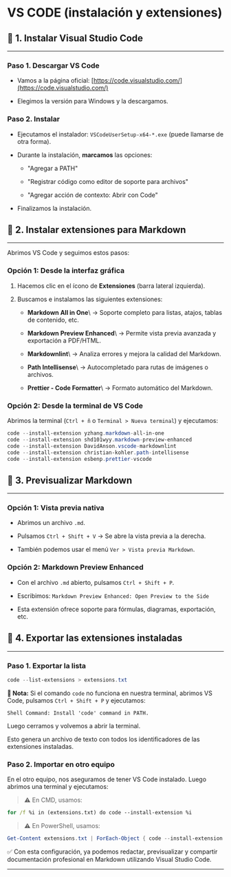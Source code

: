 # VS CODE (instalación y extensiones)

## 🧩 1. Instalar Visual Studio Code

---

### Paso 1. Descargar VS Code

- Vamos a la página oficial: [https://code.visualstudio.com/](https://code.visualstudio.com/)

- Elegimos la versión para Windows y la descargamos.

### Paso 2. Instalar

- Ejecutamos el instalador: `VSCodeUserSetup-x64-*.exe` (puede llamarse de otra forma).

- Durante la instalación, **marcamos** las opciones:

  - "Agregar a PATH"

  - "Registrar código como editor de soporte para archivos"

  - "Agregar acción de contexto: Abrir con Code"

- Finalizamos la instalación.

## 🧩 2. Instalar extensiones para Markdown

---

Abrimos VS Code y seguimos estos pasos:

### Opción 1: Desde la interfaz gráfica

1. Hacemos clic en el ícono de **Extensiones** (barra lateral izquierda).

2. Buscamos e instalamos las siguientes extensiones:

    - **Markdown All in One**\ → Soporte completo para listas, atajos, tablas de contenido, etc.

    - **Markdown Preview Enhanced**\ → Permite vista previa avanzada y exportación a PDF/HTML.

    - **Markdownlint**\ → Analiza errores y mejora la calidad del Markdown.

    - **Path Intellisense**\ → Autocompletado para rutas de imágenes o archivos.

    - **Prettier - Code Formatter**\ → Formato automático del Markdown.

### Opción 2: Desde la terminal de VS Code

Abrimos la terminal (`Ctrl + ñ` o `Terminal > Nueva terminal`) y ejecutamos:

```powershell
code --install-extension yzhang.markdown-all-in-one
code --install-extension shd101wyy.markdown-preview-enhanced
code --install-extension DavidAnson.vscode-markdownlint
code --install-extension christian-kohler.path-intellisense
code --install-extension esbenp.prettier-vscode

```

## 🧩 3. Previsualizar Markdown

---

### Opción 1: Vista previa nativa

- Abrimos un archivo `.md`.

- Pulsamos `Ctrl + Shift + V` → Se abre la vista previa a la derecha.

- También podemos usar el menú `Ver > Vista previa Markdown`.

### Opción 2: Markdown Preview Enhanced

- Con el archivo `.md` abierto, pulsamos `Ctrl + Shift + P`.

- Escribimos: `Markdown Preview Enhanced: Open Preview to the Side`

- Esta extensión ofrece soporte para fórmulas, diagramas, exportación, etc.

## 🧩 4. Exportar las extensiones instaladas

---

### Paso 1. Exportar la lista

```powershell
code --list-extensions > extensions.txt

```

**🔧 Nota:** Si el comando `code` no funciona en nuestra terminal, abrimos VS Code, pulsamos `Ctrl + Shift + P` y ejecutamos:

```vscode
Shell Command: Install 'code' command in PATH.

```

Luego cerramos y volvemos a abrir la terminal.

Esto genera un archivo de texto con todos los identificadores de las extensiones instaladas.

### Paso 2. Importar en otro equipo

En el otro equipo, nos aseguramos de tener VS Code instalado. Luego abrimos una terminal y ejecutamos:

> ⚠️ En CMD, usamos:

```cmd
for /f %i in (extensions.txt) do code --install-extension %i

```

> ⚠️ En PowerShell, usamos:

```powershell
Get-Content extensions.txt | ForEach-Object { code --install-extension $_ }

```

✅ Con esta configuración, ya podemos redactar, previsualizar y compartir documentación profesional en Markdown utilizando Visual Studio Code.

---
